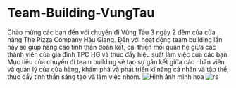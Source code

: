# Team-Building-VungTau
Chào mừng các bạn đến với chuyến đi Vũng Tàu 3 ngày 2 đêm của cửa hàng The Pizza Company Hậu Giang. Đến với hoạt động team building lần này sẽ giúp nâng cao tinh thần đoàn kết, cải thiện mối quan hệ giữa các thành viên của gia đình TPC HG và thúc đẩy hiệu suất làm việc của các bạn. Mục tiêu của chuyến đi team building sẽ tạo sự gắn kết giữa các nhân viên và quản lý của cửa hàng, khám phá và phát triển kĩ năng cá nhân và tập thể, thúc đẩy tinh thần sáng tạo và làm việc nhóm.
![Hình ảnh minh họa](https://www.google.com/url?sa=i&url=https%3A%2F%2Fwww.ivivu.com%2Fblog%2F2019%2F10%2Fbat-mi-10-dia-diem-song-ao-o-vung-tau-dep-khong-goc-chet%2F&psig=AOvVaw0-s1vuz9TFAxADKDpicHGN&ust=1697792074725000&source=images&cd=vfe&opi=89978449&ved=0CBEQjRxqFwoTCKiQvsDegYIDFQAAAAAdAAAAABAE)
![rs](https://github.com/tc0598/Team-Building-VungTau/assets/147702326/6899105f-7167-463e-83e9-113f5c3c8a13)
